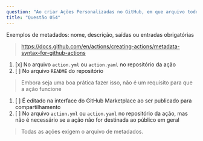```yaml
---
question: "Ao criar Ações Personalizadas no GitHub, em que arquivo todos os `metadados` da ação precisam ser definidos?"
title: "Questão 054"
---
```



Exemplos de metadados: nome, descrição, saídas ou entradas obrigatórias  
> https://docs.github.com/en/actions/creating-actions/metadata-syntax-for-github-actions  
1. [x] No arquivo `action.yml` ou `action.yaml` no repositório da ação  
1. [ ] No arquivo `README` do repositório  
> Embora seja uma boa prática fazer isso, não é um requisito para que a ação funcione  
1. [ ] É editado na interface do GitHub Marketplace ao ser publicado para compartilhamento  
1. [ ] No arquivo `action.yml` ou `action.yaml` no repositório da ação, mas não é necessário se a ação não for destinada ao público em geral  
> Todas as ações exigem o arquivo de metadados.  
